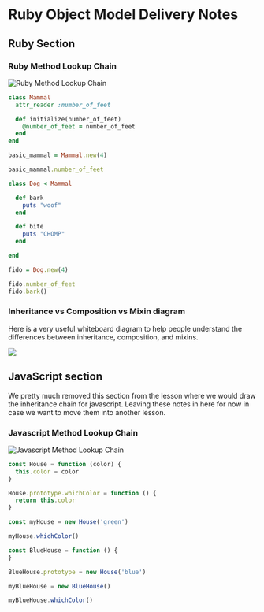 # Ruby Object Model Delivery Notes

## Ruby Section

### Ruby Method Lookup Chain

![Ruby Method Lookup Chain](https://git.generalassemb.ly/storage/user/3667/files/54649168-93c6-11e7-8aaf-c41c754a3da0)

```ruby
class Mammal
  attr_reader :number_of_feet

  def initialize(number_of_feet)
    @number_of_feet = number_of_feet
  end
end

basic_mammal = Mammal.new(4)

basic_mammal.number_of_feet

class Dog < Mammal

  def bark
    puts "woof"
  end

  def bite
    puts "CHOMP"
  end

end

fido = Dog.new(4)

fido.number_of_feet
fido.bark()
```

### Inheritance vs Composition vs Mixin diagram

Here is a very useful whiteboard diagram to help people understand the differences between inheritance, composition, and mixins.

![](https://git.generalassemb.ly/storage/user/3667/files/a7ccd538-97b6-11e7-82f4-602bb9f21886)

## JavaScript section

We pretty much removed this section from the lesson where we would draw the
inheritance chain for javascript. Leaving these notes in here for now in case
we want to move them into another lesson.

### Javascript Method Lookup Chain

![Javascript Method Lookup
Chain](https://git.generalassemb.ly/storage/user/5692/files/7dc7de4c-6267-11e7-849a-fa21486910a0)

```javascript
const House = function (color) {
  this.color = color
}

House.prototype.whichColor = function () {
  return this.color
}

const myHouse = new House('green')

myHouse.whichColor()

const BlueHouse = function () {
}

BlueHouse.prototype = new House('blue')

myBlueHouse = new BlueHouse()

myBlueHouse.whichColor()
```
